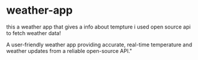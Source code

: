 # weather-app

this a weather app that gives a info about tempture 
i used open source api to fetch weather data!

A user-friendly weather app providing accurate, real-time temperature and weather updates from a reliable open-source API."
